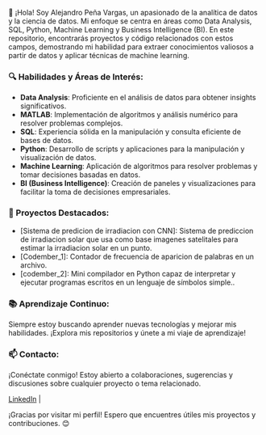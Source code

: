 
👋 ¡Hola! Soy Alejandro Peña Vargas, un apasionado de la analítica de datos y la ciencia de datos. Mi enfoque se centra en áreas como Data Analysis, SQL, Python, Machine Learning y Business Intelligence (BI). En este repositorio, encontrarás proyectos y código relacionados con estos campos, demostrando mi habilidad para extraer conocimientos valiosos a partir de datos y aplicar técnicas de machine learning.

### 🔍 Habilidades y Áreas de Interés:
- **Data Analysis**: Proficiente en el análisis de datos para obtener insights significativos.
- **MATLAB**: Implementación de algoritmos y análisis numérico para resolver problemas complejos.
- **SQL**: Experiencia sólida en la manipulación y consulta eficiente de bases de datos.
- **Python**: Desarrollo de scripts y aplicaciones para la manipulación y visualización de datos.
- **Machine Learning**: Aplicación de algoritmos para resolver problemas y tomar decisiones basadas en datos.
- **BI (Business Intelligence)**: Creación de paneles y visualizaciones para facilitar la toma de decisiones empresariales.

### 🚀 Proyectos Destacados:
- [Sistema de predicion de irradiacion con CNN]: Sistema de prediccion de irradiacion solar que usa como base imagenes satelitales para estimar la irradiacion solar en un punto.
- [Codember_1]: Contador de frecuencia de aparicion de palabras en un archivo.
- [codember_2]: Mini compilador en Python capaz de interpretar y ejecutar programas escritos en un lenguaje de símbolos simple..

### 📚 Aprendizaje Continuo:
Siempre estoy buscando aprender nuevas tecnologías y mejorar mis habilidades. ¡Explora mis repositorios y únete a mi viaje de aprendizaje!

### 📫 Contacto:
¡Conéctate conmigo! Estoy abierto a colaboraciones, sugerencias y discusiones sobre cualquier proyecto o tema relacionado.

[LinkedIn](https://www.linkedin.com/in/alejandro-pe%C3%B1a-vargas/) | 

¡Gracias por visitar mi perfil! Espero que encuentres útiles mis proyectos y contribuciones. 😊
